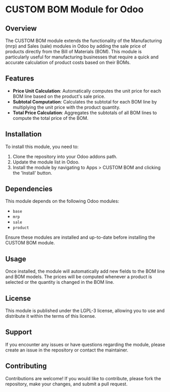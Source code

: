 # CUSTOM BOM Module for Odoo

## Overview
The CUSTOM BOM module extends the functionality of the Manufacturing (mrp) and Sales (sale) modules in Odoo by adding the sale price of products directly from the Bill of Materials (BOM). This module is particularly useful for manufacturing businesses that require a quick and accurate calculation of product costs based on their BOMs.

## Features
- **Price Unit Calculation**: Automatically computes the unit price for each BOM line based on the product's sale price.
- **Subtotal Computation**: Calculates the subtotal for each BOM line by multiplying the unit price with the product quantity.
- **Total Price Calculation**: Aggregates the subtotals of all BOM lines to compute the total price of the BOM.

## Installation
To install this module, you need to:
1. Clone the repository into your Odoo addons path.
2. Update the module list in Odoo.
3. Install the module by navigating to Apps > CUSTOM BOM and clicking the 'Install' button.

## Dependencies
This module depends on the following Odoo modules:
- `base`
- `mrp`
- `sale`
- `product`

Ensure these modules are installed and up-to-date before installing the CUSTOM BOM module.

## Usage
Once installed, the module will automatically add new fields to the BOM line and BOM models. The prices will be computed whenever a product is selected or the quantity is changed in the BOM line.

## License
This module is published under the LGPL-3 license, allowing you to use and distribute it within the terms of this license.

## Support
If you encounter any issues or have questions regarding the module, please create an issue in the repository or contact the maintainer.

## Contributing
Contributions are welcome! If you would like to contribute, please fork the repository, make your changes, and submit a pull request.

